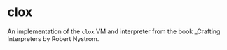 # clox
An implementation of the `clox` VM and interpreter from the book _Crafting Interpreters by Robert Nystrom.
